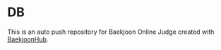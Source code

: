 # DB
This is an auto push repository for Baekjoon Online Judge created with [BaekjoonHub](https://github.com/BaekjoonHub/BaekjoonHub).
